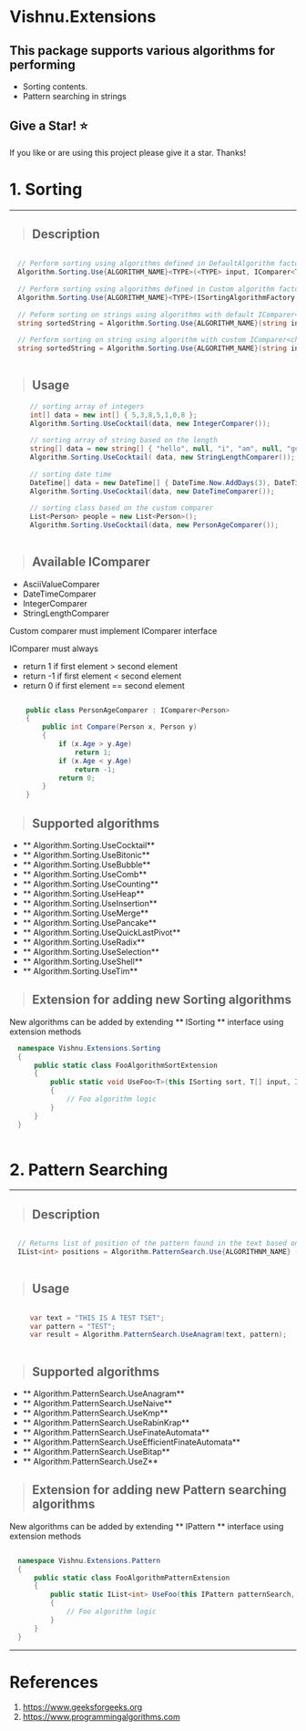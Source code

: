 # Vishnu.Extensions
## This package supports various algorithms for performing
   - Sorting contents.
   - Pattern searching in strings
## Give a Star! :star:
If you like or are using this project please give it a star. Thanks!


# 1. Sorting

<hr/>

>## Description

 
```c#
    
  // Perform sorting using algorithms defined in DefaultAlgorithm factory
  Algorithm.Sorting.Use{ALGORITHM_NAME}<TYPE>(<TYPE> input, IComparer<TYPE>); 
  
  // Perform sorting using algorithms defined in Custom algorithm factory
  Algorithm.Sorting.Use{ALGORITHM_NAME}<TYPE>(ISortingAlgorithmFactory sortingAlgorithmFactory, <TYPE> input,  IComparer<TYPE>);        
  
  // Peform sorting on strings using algorithms with default IComparer<char>
  string sortedString = Algorithm.Sorting.Use{ALGORITHM_NAME}(string input);
  
  // Perform sorting on string using algorithm with custom IComparer<char>
  string sortedString = Algorithm.Sorting.Use{ALGORITHM_NAME}(string input, {IComparer<char>});
 
```  
   
>## Usage

```c#
     // sorting array of integers
     int[] data = new int[] { 5,3,8,5,1,0,8 };
     Algorithm.Sorting.UseCocktail(data, new IntegerComparer());
     
     // sorting array of string based on the length
     string[] data = new string[] { "hello", null, "i", "am", null, "good", string.Empty, " "};
     Algorithm.Sorting.UseCocktail( data, new StringLengthComparer());
     
     // sorting date time
     DateTime[] data = new DateTime[] { DateTime.Now.AddDays(3), DateTime.Now.AddSeconds(10), DateTime.Now.AddSeconds(-100), DateTime.Now.AddDays(1) };
     Algorithm.Sorting.UseCocktail(data, new DateTimeComparer());
     
     // sorting class based on the custom comparer
     List<Person> people = new List<Person>();
     Algorithm.Sorting.UseCocktail(data, new PersonAgeComparer());    
    
```
>## Available IComparer<T> 

-  AsciiValueComparer
-  DateTimeComparer
-  IntegerComparer
-  StringLengthComparer

Custom comparer must implement IComparer<T> interface
   
IComparer<T> must always
   - return 1 if first element > second element
   - return -1 if first element < second element
   - return 0 if first element == second element
 
```c#

    public class PersonAgeComparer : IComparer<Person>
    {
        public int Compare(Person x, Person y)
        {
            if (x.Age > y.Age)
                return 1;
            if (x.Age < y.Age)
                return -1;
            return 0;
        }
    }

```
>## Supported algorithms

- ** Algorithm.Sorting.UseCocktail**
- ** Algorithm.Sorting.UseBitonic**
- ** Algorithm.Sorting.UseBubble**
- ** Algorithm.Sorting.UseComb**
- ** Algorithm.Sorting.UseCounting**
- ** Algorithm.Sorting.UseHeap**
- ** Algorithm.Sorting.UseInsertion**
- ** Algorithm.Sorting.UseMerge**
- ** Algorithm.Sorting.UsePancake**
- ** Algorithm.Sorting.UseQuickLastPivot**
- ** Algorithm.Sorting.UseRadix**
- ** Algorithm.Sorting.UseSelection**
- ** Algorithm.Sorting.UseShell**
- ** Algorithm.Sorting.UseTim**

>## Extension for adding new Sorting algorithms

New algorithms can be added by extending ** ISorting ** interface using extension methods

```c#
  namespace Vishnu.Extensions.Sorting
  {
      public static class FooAlgorithmSortExtension
      {
          public static void UseFoo<T>(this ISorting sort, T[] input, IComparer<T> comparer)
          {
              // Foo algorithm logic
          }
      }
  }
    
```

 # 2. Pattern Searching

<hr/>

>## Description 

 
```c#

  // Returns list of position of the pattern found in the text based on the algorithm used.    
  IList<int> positions = Algorithm.PatternSearch.Use{ALGORITHNM_NAME} (string text, string pattern)
   
```
>## Usage

```c#

     var text = "THIS IS A TEST TSET";
     var pattern = "TEST";            
     var result = Algorithm.PatternSearch.UseAnagram(text, pattern);  
     
```

>## Supported algorithms

- ** Algorithm.PatternSearch.UseAnagram**
- ** Algorithm.PatternSearch.UseNaive**
- ** Algorithm.PatternSearch.UseKmp**
- ** Algorithm.PatternSearch.UseRabinKrap**
- ** Algorithm.PatternSearch.UseFinateAutomata**
- ** Algorithm.PatternSearch.UseEfficientFinateAutomata**
- ** Algorithm.PatternSearch.UseBitap**
- ** Algorithm.PatternSearch.UseZ**


>## Extension for adding new Pattern searching algorithms

New algorithms can be added by extending ** IPattern ** interface using extension methods

```c#

  namespace Vishnu.Extensions.Pattern
  {
      public static class FooAlgorithmPatternExtension
      {
          public static IList<int> UseFoo(this IPattern patternSearch, string text, string pattern)
          {
              // Foo algorithm logic
          }
      }
  }

```
    
<hr />

# References

1. https://www.geeksforgeeks.org
2. https://www.programmingalgorithms.com

